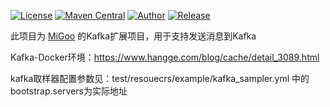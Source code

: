 [![License](http://img.shields.io/badge/license-MIT-blue.svg)](https://github.com/XiaoMiSum/migoo-kafka/blob/master/LICENSE)
[![Maven Central](https://maven-badges.herokuapp.com/maven-central/xyz.migoo/migoo/badge.svg)](https://maven-badges.herokuapp.com/maven-central/xyz.migoo/migoo-kafka)
[![Author](https://img.shields.io/badge/Author-xiaomi-yellow.svg)](https://github.com/XiaoMiSum)
[![Release](https://img.shields.io/github/release/XiaoMiSum/migoo-kafka.svg)](https://github.com/XiaoMiSum/migoo-kafka/releases)

此项目为 [MiGoo](https://github.com/XiaoMiSum/migoo/) 的Kafka扩展项目，用于支持发送消息到Kafka

Kafka-Docker环境：https://www.hangge.com/blog/cache/detail_3089.html

kafka取样器配置参数见：test/resouecrs/example/kafka_sampler.yml 中的 bootstrap.servers为实际地址
